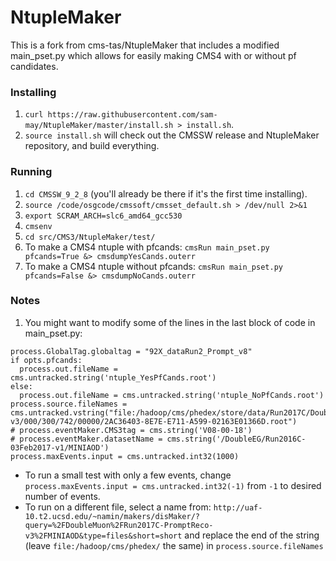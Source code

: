 # NtupleMaker
This is a fork from cms-tas/NtupleMaker that includes a modified main_pset.py which allows for easily making CMS4 with or without pf candidates.

### Installing
1. `curl https://raw.githubusercontent.com/sam-may/NtupleMaker/master/install.sh > install.sh`.
2. `source install.sh` will check out the CMSSW release and NtupleMaker repository, and build everything.

### Running
1. `cd CMSSW_9_2_8` (you'll already be there if it's the first time installing).
2. `source /code/osgcode/cmssoft/cmsset_default.sh > /dev/null 2>&1`
3. `export SCRAM_ARCH=slc6_amd64_gcc530`
4. `cmsenv`
5. `cd src/CMS3/NtupleMaker/test/`
6. To make a CMS4 ntuple with pfcands: `cmsRun main_pset.py pfcands=True &> cmsdumpYesCands.outerr`
7. To make a CMS4 ntuple without pfcands: `cmsRun main_pset.py pfcands=False &> cmsdumpNoCands.outerr`

### Notes
1. You might want to modify some of the lines in the last block of code in main_pset.py:
```
process.GlobalTag.globaltag = "92X_dataRun2_Prompt_v8"
if opts.pfcands:
  process.out.fileName = cms.untracked.string('ntuple_YesPfCands.root')
else:
  process.out.fileName = cms.untracked.string('ntuple_NoPfCands.root')
process.source.fileNames = cms.untracked.vstring("file:/hadoop/cms/phedex/store/data/Run2017C/DoubleMuon/MINIAOD/PromptReco-v3/000/300/742/00000/2AC36403-8E7E-E711-A599-02163E01366D.root")
# process.eventMaker.CMS3tag = cms.string('V08-00-18')
# process.eventMaker.datasetName = cms.string('/DoubleEG/Run2016C-03Feb2017-v1/MINIAOD')
process.maxEvents.input = cms.untracked.int32(1000)
```
  * To run a small test with only a few events, change `process.maxEvents.input = cms.untracked.int32(-1)` from `-1` to desired number of events.
  * To run on a different file, select a name from: `http://uaf-10.t2.ucsd.edu/~namin/makers/disMaker/?query=%2FDoubleMuon%2FRun2017C-PromptReco-v3%2FMINIAOD&type=files&short=short` and replace the end of the string (leave `file:/hadoop/cms/phedex/` the same) in `process.source.fileNames` 
